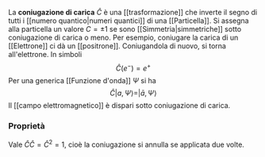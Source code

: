 La **coniugazione di carica** $\hat{C}$ è una [[trasformazione]] che inverte il segno di tutti i [[numero quantico|numeri quantici]] di una [[Particella]]. Si assegna alla particella un valore $C=\pm1$ se sono [[Simmetria|simmetriche]] sotto coniugazione di carica o meno. Per esempio, coniugare la carica di un [[Elettrone]] ci dà un [[positrone]]. Coniugandola di nuovo, si torna all'elettrone. In simboli
$$\hat{C}(e^{-})=e^{+}$$
Per una generica [[Funzione d'onda]] $\Psi$ si ha
$$\hat{C}|a,\Psi\rangle=|\bar{a},\Psi\rangle$$
Il [[campo elettromagnetico]] è dispari sotto coniugazione di carica.
### Proprietà
Vale $\hat{C}\hat{C}=\hat{C}^{2}=1$, cioè la coniugazione si annulla se applicata due volte.